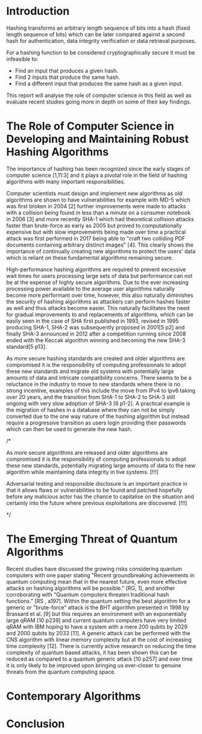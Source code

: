 # Introduction
Hashing transforms an arbitrary length sequence of bits into a hash (fixed length sequence of bits) which can be later compared against a second hash for authentication, data integrity verification or data retrieval purposes.

For a hashing function to be considered cryptographically secure it must be infeasible to:
- Find an input that produces a given hash.
- Find 2 inputs that produce the same hash.
- Find a different input that produces the same hash as a given input.

This report will analyse the role of computer science in this field as well as evaluate recent studies going more in depth on some of their key findings.
# The Role of Computer Science in Developing and Maintaining Robust Hashing Algorithms

The importance of hashing has been recognized since the early stages of computer science [1,11:3] and it plays a pivotal role in the field of hashing algorithms with many important responsibilities.

Computer scientists must design and implement new algorithms as old algorithms are shown to have vulnerabilities for example with MD-5 which was first broken in 2004 [2] further improvements were made to attacks with a collision being found in less than a minute on a consumer notebook in 2006 [3] and more recently SHA-1 which had theoretical collision attacks faster than brute-force as early as 2005 but proved to computationally expensive but with slow improvements being made over time a practical attack was first performed in 2017 being able to "craft two colliding PDF documents containing arbitrary distinct images" [4]. This clearly shows the importance of continually creating new algorithms to protect the users' data which is reliant on these fundamental algorithms remaining secure.

High-performance hashing algorithms are required to prevent excessive wait times for users processing large sets of data but performance can not be at the expense of highly secure algorithms. Due to the ever increasing processing power available to the average user algorithms naturally become more performant over time, however, this also naturally diminishes the security of hashing algorithms as attackers can perform hashes faster as well and thus attacks become easier. This naturally facilitates the need for gradual improvements to and replacements of algorithms, which can be easily seen in the case of SHA first published in 1993, revised in 1995 producing SHA-1, SHA-2 was subsequently proposed in 2001[5 p2] and finally SHA-3 announced in 2012 after a competition running since 2008 ended with the Keccak algorithm winning and becoming the new SHA-3 standard[5 p13].

As more secure hashing standards are created and older algorithms are compromised it is the responsibility of computing professionals to adopt these new standards and migrate old systems with potentially large amounts of data and intricate compatibility concerns. There seems to be a reluctance in the industry to move to new standards where there is no strong incentive, examples of this include the move from IPv4 to Ipv6 taking over 20 years, and the transition from SHA-1 to SHA-2 to SHA-3 still ongoing with very slow adoption of SHA-3 [6 p1-2]. A practical example is the migration of hashes in a database where they can not be simply converted due to the one way nature of the hashing algorithm but instead require a progressive transition as users login providing their passwords which can then be used to generate the new hash.

/* 

As more secure algorithms are released and older algorithms are compromised it is the responsibility of computing professionals to adopt these new standards, potentially migrating large amounts of data to the new algorithm while maintaining data integrity in live systems. [!!!]

Adversarial testing and responsible disclosure is an important practice in that it allows flaws or vulnerabilities to be found and patched hopefully before any malicious actor has the chance to capitalise on the situation and certainly into the future where previous exploitations are discovered. [!!!]

*/

# The Emerging Threat of Quantum Algorithms
Recent studies have discussed the growing risks considering quantum computers with one paper stating "Recent groundbreaking achievements in quantum computing mean that in the nearest future, even more effective attacks on hashing algorithms will be possible." [RG, 1], and another corroborating with "Quantum computers threaten traditional hash functions." [RS , a197]. Within the quantum setting the best algorithm for a generic or "brute-force" attack is the BHT algorithm presented in 1998 by Brassard et al. [9] but this requires an environment with an exponentially large qRAM [10 p239] and current quantum computers have very limited qRAM with IBM hoping to have a system with a mere 200 qubits by 2029 and 2000 qubits by 2033 [11]. A generic attack can be performed with the CNS algorithm with linear memory complexity but at the cost of increasing time complexity [12]. There is currently active research on reducing the time complexity of quantum based attacks, it has been shown this can be reduced as compared to a quantum generic attack [10 p257] and over time it is only likely to be improved upon bringing us ever-closer to genuine threats from the quantum computing space.

# Contemporary Algorithms

# Conclusion